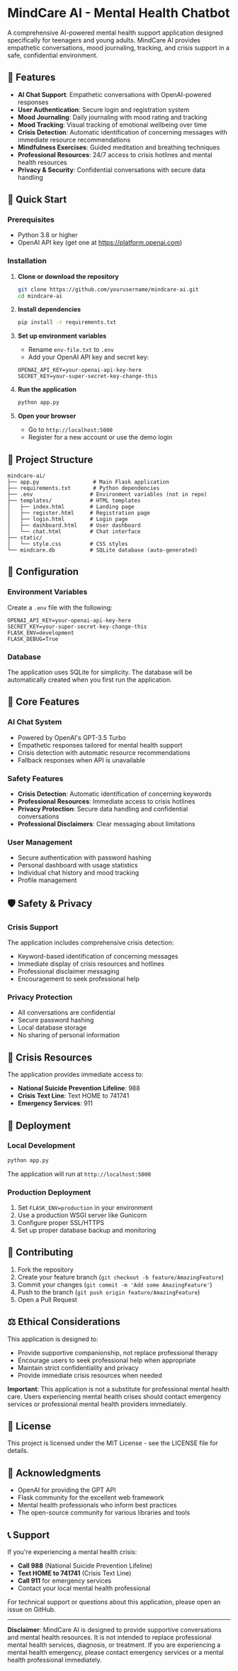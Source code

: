# MindCare AI - Mental Health Chatbot

A comprehensive AI-powered mental health support application designed specifically for teenagers and young adults. MindCare AI provides empathetic conversations, mood journaling, tracking, and crisis support in a safe, confidential environment.

## 🌟 Features

- **AI Chat Support**: Empathetic conversations with OpenAI-powered responses
- **User Authentication**: Secure login and registration system
- **Mood Journaling**: Daily journaling with mood rating and tracking
- **Mood Tracking**: Visual tracking of emotional wellbeing over time
- **Crisis Detection**: Automatic identification of concerning messages with immediate resource recommendations
- **Mindfulness Exercises**: Guided meditation and breathing techniques
- **Professional Resources**: 24/7 access to crisis hotlines and mental health resources
- **Privacy & Security**: Confidential conversations with secure data handling

## 🚀 Quick Start

### Prerequisites
- Python 3.8 or higher
- OpenAI API key (get one at https://platform.openai.com)

### Installation

1. **Clone or download the repository**
   ```bash
   git clone https://github.com/yourusername/mindcare-ai.git
   cd mindcare-ai
   ```

2. **Install dependencies**
   ```bash
   pip install -r requirements.txt
   ```

3. **Set up environment variables**
   - Rename `env-file.txt` to `.env`
   - Add your OpenAI API key and secret key:
   ```
   OPENAI_API_KEY=your-openai-api-key-here
   SECRET_KEY=your-super-secret-key-change-this
   ```

4. **Run the application**
   ```bash
   python app.py
   ```

5. **Open your browser**
   - Go to `http://localhost:5000`
   - Register for a new account or use the demo login

## 📁 Project Structure

```
mindcare-ai/
├── app.py                 # Main Flask application
├── requirements.txt       # Python dependencies
├── .env                  # Environment variables (not in repo)
├── templates/            # HTML templates
│   ├── index.html        # Landing page
│   ├── register.html     # Registration page
│   ├── login.html        # Login page
│   ├── dashboard.html    # User dashboard
│   └── chat.html         # Chat interface
├── static/
│   └── style.css         # CSS styles
└── mindcare.db           # SQLite database (auto-generated)
```

## 🔧 Configuration

### Environment Variables
Create a `.env` file with the following:

```
OPENAI_API_KEY=your-openai-api-key-here
SECRET_KEY=your-super-secret-key-change-this
FLASK_ENV=development
FLASK_DEBUG=True
```

### Database
The application uses SQLite for simplicity. The database will be automatically created when you first run the application.

## 🎯 Core Features

### AI Chat System
- Powered by OpenAI's GPT-3.5 Turbo
- Empathetic responses tailored for mental health support
- Crisis detection with automatic resource recommendations
- Fallback responses when API is unavailable

### Safety Features
- **Crisis Detection**: Automatic identification of concerning keywords
- **Professional Resources**: Immediate access to crisis hotlines
- **Privacy Protection**: Secure data handling and confidential conversations
- **Professional Disclaimers**: Clear messaging about limitations

### User Management
- Secure authentication with password hashing
- Personal dashboard with usage statistics
- Individual chat history and mood tracking
- Profile management

## 🛡️ Safety & Privacy

### Crisis Support
The application includes comprehensive crisis detection:
- Keyword-based identification of concerning messages
- Immediate display of crisis resources and hotlines
- Professional disclaimer messaging
- Encouragement to seek professional help

### Privacy Protection
- All conversations are confidential
- Secure password hashing
- Local database storage
- No sharing of personal information

## 🔗 Crisis Resources

The application provides immediate access to:
- **National Suicide Prevention Lifeline**: 988
- **Crisis Text Line**: Text HOME to 741741
- **Emergency Services**: 911

## 🚀 Deployment

### Local Development
```bash
python app.py
```
The application will run at `http://localhost:5000`

### Production Deployment
1. Set `FLASK_ENV=production` in your environment
2. Use a production WSGI server like Gunicorn
3. Configure proper SSL/HTTPS
4. Set up proper database backup and monitoring

## 🤝 Contributing

1. Fork the repository
2. Create your feature branch (`git checkout -b feature/AmazingFeature`)
3. Commit your changes (`git commit -m 'Add some AmazingFeature'`)
4. Push to the branch (`git push origin feature/AmazingFeature`)
5. Open a Pull Request

## ⚖️ Ethical Considerations

This application is designed to:
- Provide supportive companionship, not replace professional therapy
- Encourage users to seek professional help when appropriate
- Maintain strict confidentiality and privacy
- Provide immediate crisis resources when needed

**Important**: This application is not a substitute for professional mental health care. Users experiencing mental health crises should contact emergency services or professional mental health providers immediately.

## 📜 License

This project is licensed under the MIT License - see the LICENSE file for details.

## 🙏 Acknowledgments

- OpenAI for providing the GPT API
- Flask community for the excellent web framework
- Mental health professionals who inform best practices
- The open-source community for various libraries and tools

## 📞 Support

If you're experiencing a mental health crisis:
- **Call 988** (National Suicide Prevention Lifeline)
- **Text HOME to 741741** (Crisis Text Line)
- **Call 911** for emergency services
- Contact your local mental health professional

For technical support or questions about this application, please open an issue on GitHub.

---

**Disclaimer**: MindCare AI is designed to provide supportive conversations and mental health resources. It is not intended to replace professional mental health services, diagnosis, or treatment. If you are experiencing a mental health emergency, please contact emergency services or a mental health professional immediately.